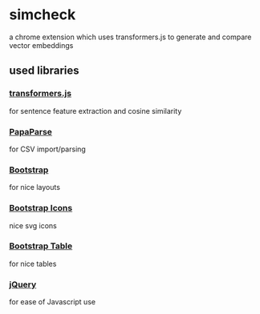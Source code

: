 # simcheck
a chrome extension which uses transformers.js to generate and compare vector embeddings

## used libraries

### [transformers.js](https://github.com/xenova/transformers.js)
for sentence feature extraction and cosine similarity

### [PapaParse](https://github.com/mholt/PapaParse)
for CSV import/parsing

### [Bootstrap](https://github.com/twbs/bootstrap)
for nice layouts

### [Bootstrap Icons](https://github.com/twbs/icons)
nice svg icons

### [Bootstrap Table](https://github.com/wenzhixin/bootstrap-table)
for nice tables

### [jQuery](https://github.com/jquery/jquery)
for ease of Javascript use
